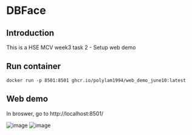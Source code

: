 # DBFace

## Introduction

This is a HSE MCV week3 task 2 - Setup web demo

## Run container
```
docker run -p 8501:8501 ghcr.io/polylam1994/web_demo_june10:latest
```

## Web demo
In broswer, go to http://localhost:8501/


![image](https://user-images.githubusercontent.com/59043071/171612081-b7234d2d-8fd4-489e-b43b-d679916c0daf.png)
![image](https://user-images.githubusercontent.com/59043071/171612147-e2074cbb-7640-4396-af13-5b7563d5e7e1.png)

